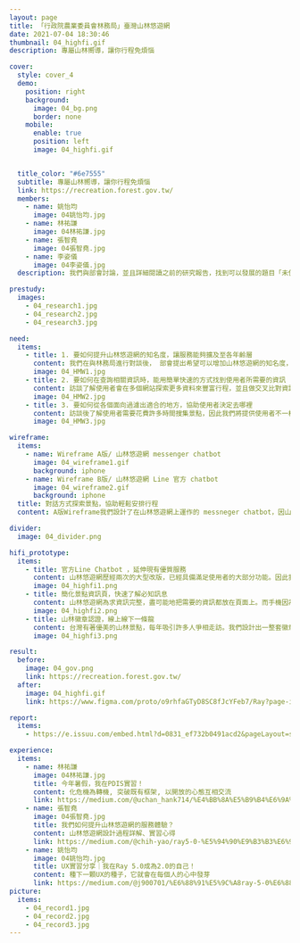 ```yaml
---
layout: page
title: 「行政院農業委員會林務局」臺灣山林悠遊網
date: 2021-07-04 18:30:46
thumbnail: 04_highfi.gif
description: 專屬山林嚮導，讓你行程免煩惱

cover:
  style: cover_4
  demo:
    position: right
    background:
      image: 04_bg.png
      border: none
    mobile:
      enable: true
      position: left
      image: 04_highfi.gif


  title_color: "#6e7555"
  subtitle: 專屬山林嚮導，讓你行程免煩惱
  link: https://recreation.forest.gov.tw/
  members:
    - name: 姚怡均
      image: 04姚怡均.jpg
    - name: 林祐謙
      image: 04林祐謙.jpg
    - name: 張智堯
      image: 04張智堯.jpg
    - name: 李姿儀
      image: 04李姿儀.jpg
  description: 我們與部會討論，並且詳細閱讀之前的研究報告，找到可以發展的題目「未使用過山林悠遊網且非專業」的使用者體驗，於是我們訪談了解使用者會花費較多時間於行程前的籌備，因此，將針對使用者提出一個較為方便的服務，並且部會希望能夠知名度，因此，我們將提供一個Line chatbot，讓使用者能夠有更密切的互動。

prestudy:
  images:
    - 04_research1.jpg
    - 04_research2.jpg
    - 04_research3.jpg

need:
  items:
    - title: 1. 要如何提升山林悠遊網的知名度，讓服務能夠擴及至各年齡層
      content: 我們在與林務局進行對談後， 部會提出希望可以增加山林悠遊網的知名度，以及讓服務能夠符合各年齡層。
      image: 04_HMW1.jpg
    - title: 2. 要如何在查詢相關資訊時，能用簡單快速的方式找到使用者所需要的資訊
      content: 訪談了解使用者會在多個網站探索更多資料來豐富行程，並且做交叉比對資訊正確性，因此我們將利用山林悠遊網的優勢：資訊即時性、正確性、豐富度，讓使用者能夠透過我們的服務就得到想要的資訊。
      image: 04_HMW2.jpg
    - title: 3. 要如何從各個面向過濾出適合的地方，協助使用者決定去哪裡
      content: 訪談後了解使用者需要花費許多時間搜集景點，因此我們將提供使用者不一樣的搜索方式，並且提供景點資訊推播，讓使用者能夠探索更多台灣山林景點。
      image: 04_HMW3.jpg

wireframe:
  items:
    - name: Wireframe A版/ 山林悠遊網 messenger chatbot
      image: 04_wireframe1.gif
      background: iphone
    - name: Wireframe B版/ 山林悠遊網 Line 官方 chatbot
      image: 04_wireframe2.gif
      background: iphone
  title: 對話方式探索景點，協助輕鬆安排行程
  content: A版Wireframe我們設計了在山林悠遊網上運作的 messneger chatbot，因山林悠遊網本身即有豐富資訊，因此我們討論後在網站上加上能與使用者互動的 chatbot，一方面延伸網站功能，另一方面讓使用者在進入網站時能立即獲得協助，簡化網站使用上的複雜度。B版Wireframe設計則是以官方 Line  chatbot 的方式擴大服務，互動式協助使用者篩選出適合的景點。 除了串連整個行程的前中後，也計劃結合線上線下服務，讓使用者在整個行程中都能有完整的體驗。

divider:
  image: 04_divider.png

hifi_prototype:
  items:
    - title: 官方Line Chatbot ，延伸現有優質服務
      content: 山林悠遊網歷經兩次的大型改版，已經具備滿足使用者的大部分功能。因此我們一直不停地思考：「要怎麼優化現有的服務？」比起直接改版現行網站，我們提出官方Line chatbot的服務方式，希望能藉由延伸現有服務來滿足更多網站使用者。
      image: 04_highfi1.png
    - title: 簡化景點資訊頁，快速了解必知訊息
      content: 山林悠遊網為求資訊完整，盡可能地把需要的資訊都放在頁面上。而手機因為螢幕較小，過多的文字會讓使用者感到吃力，因此我們專門設計了一個簡版的景點資訊頁，並放上必要資訊如開休園、營業時間等，讓手機用戶可以快速查看相關資訊。
      image: 04_highfi2.png
    - title: 山林徽章認證，線上線下一條龍
      content: 台灣有著優美的山林景點，每年吸引許多人爭相走訪。我們設計出一整套徽章，提供使用者在走步道、爬百岳時可於景點收集徽章，認證他們曾經達成此成就。我們更與林務局討論，未來將可能推出相關紀念品，提供徽章收集者兌換。
      image: 04_highfi3.png

result:
  before:
    image: 04_gov.png
    link: https://recreation.forest.gov.tw/
  after: 
    image: 04_highfi.gif
    link: https://www.figma.com/proto/o9rhfaGTyD8SC8fJcYFeb7/Ray?page-id=0%3A1&node-id=1058%3A2191&viewport=241%2C48%2C0.03&scaling=scale-down&starting-point-node-id=1058%3A2191&show-proto-sidebar=1

report:
  items: 
    - https://e.issuu.com/embed.html?d=0831_ef732b0491acd2&pageLayout=singlePage&u=pdis.tw

experience:
  items:
    - name: 林祐謙
      image: 04林祐謙.jpg
      title: 今年暑假，我在PDIS實習！
      content: 化危機為轉機, 突破既有框架, 以開放的心態互相交流
      link: https://medium.com/@uchan_hank714/%E4%BB%8A%E5%B9%B4%E6%9A%91%E5%81%87-%E6%88%91%E5%9C%A8pdis%E5%AF%A6%E7%BF%92-fc48d09647d3
    - name: 張智堯
      image: 04張智堯.jpg
      title: 我們如何提升山林悠遊網的服務體驗？
      content: 山林悠遊網設計過程詳解、實習心得
      link: https://medium.com/@chih-yao/ray5-0-%E5%94%90%E9%B3%B3%E6%94%BF%E5%A7%94%E8%BE%A6%E5%85%AC%E5%AE%A4%E5%AF%A6%E7%BF%92%E7%B4%80%E9%8C%84-4eb6fbf0d7f
    - name: 姚怡均
      image: 04姚怡均.jpg
      title: UX實習分享｜我在Ray 5.0成為2.0的自己！
      content: 種下一顆UX的種子，它就會在每個人的心中發芽
      link: https://medium.com/@j900701/%E6%88%91%E5%9C%A8ray-5-0%E6%88%90%E7%82%BA2-0%E7%9A%84%E8%87%AA%E5%B7%B1-4a61a127f592
picture:
  items:
    - 04_record1.jpg
    - 04_record2.jpg
    - 04_record3.jpg
---
```

